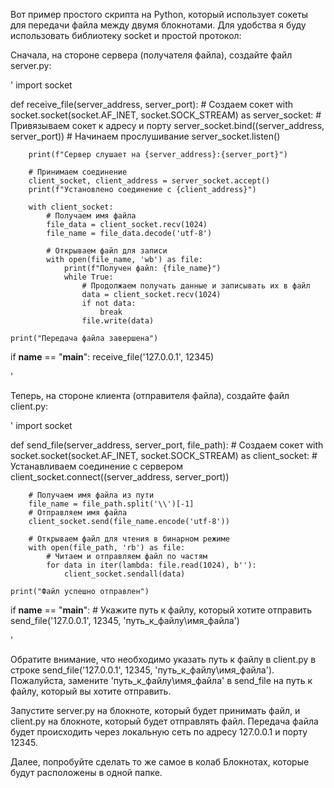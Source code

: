 Вот пример простого скрипта на Python, который использует сокеты для передачи файла между двумя блокнотами. Для удобства я буду использовать библиотеку socket и простой протокол:

Сначала, на стороне сервера (получателя файла), создайте файл server.py:


'
import socket

def receive_file(server_address, server_port):
    # Создаем сокет
    with socket.socket(socket.AF_INET, socket.SOCK_STREAM) as server_socket:
        # Привязываем сокет к адресу и порту
        server_socket.bind((server_address, server_port))
        # Начинаем прослушивание
        server_socket.listen()

        print(f"Сервер слушает на {server_address}:{server_port}")

        # Принимаем соединение
        client_socket, client_address = server_socket.accept()
        print(f"Установлено соединение с {client_address}")

        with client_socket:
            # Получаем имя файла
            file_data = client_socket.recv(1024)
            file_name = file_data.decode('utf-8')
            
            # Открываем файл для записи
            with open(file_name, 'wb') as file:
                print(f"Получен файл: {file_name}")
                while True:
                    # Продолжаем получать данные и записывать их в файл
                    data = client_socket.recv(1024)
                    if not data:
                        break
                    file.write(data)

    print("Передача файла завершена")

if __name__ == "__main__":
    receive_file('127.0.0.1', 12345)

'

Теперь, на стороне клиента (отправителя файла), создайте файл client.py:

'
import socket

def send_file(server_address, server_port, file_path):
    # Создаем сокет
    with socket.socket(socket.AF_INET, socket.SOCK_STREAM) as client_socket:
        # Устанавливаем соединение с сервером
        client_socket.connect((server_address, server_port))

        # Получаем имя файла из пути
        file_name = file_path.split('\\')[-1]
        # Отправляем имя файла
        client_socket.send(file_name.encode('utf-8'))

        # Открываем файл для чтения в бинарном режиме
        with open(file_path, 'rb') as file:
            # Читаем и отправляем файл по частям
            for data in iter(lambda: file.read(1024), b''):
                client_socket.sendall(data)

    print("Файл успешно отправлен")

if __name__ == "__main__":
    # Укажите путь к файлу, который хотите отправить
    send_file('127.0.0.1', 12345, 'путь_к_файлу\\имя_файла')

'

Обратите внимание, что необходимо указать путь к файлу в client.py в строке send_file('127.0.0.1', 12345, 'путь_к_файлу\\имя_файла'). Пожалуйста, замените 'путь_к_файлу\\имя_файла' в send_file на путь к файлу, который вы хотите отправить.

Запустите server.py на блокноте, который будет принимать файл, и client.py на блокноте, который будет отправлять файл. Передача файла будет происходить через локальную сеть по адресу 127.0.0.1 и порту 12345.

Далее, попробуйте сделать то же самое в колаб Блокнотах, которые будут расположены в одной папке.